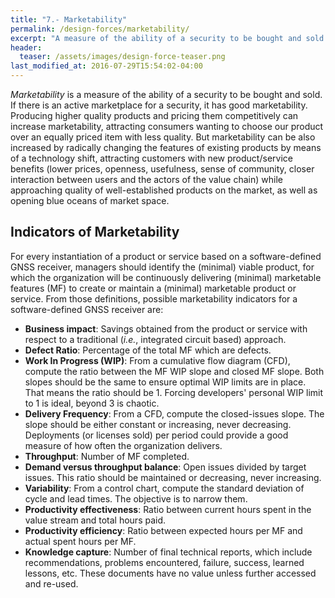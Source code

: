 ```yaml
---
title: "7.- Marketability"
permalink: /design-forces/marketability/
excerpt: "A measure of the ability of a security to be bought and sold."
header:
  teaser: /assets/images/design-force-teaser.png
last_modified_at: 2016-07-29T15:54:02-04:00
---
```


_Marketability_ is a measure of the ability of a security to be bought and sold. If there is an active marketplace for a security, it has good marketability. Producing higher quality products and pricing them competitively can increase marketability, attracting consumers wanting to choose our product over an equally priced item with less quality. But marketability can be also increased by radically changing the features of existing products by means of a technology shift, attracting customers with new product/service benefits (lower prices, openness, usefulness, sense of community, closer interaction between users and the actors of the value chain) while approaching quality of well-established products on the market, as well as opening blue oceans of market space.


## Indicators of Marketability

For every instantiation of a product or service based on a software-defined GNSS receiver, managers should identify the (minimal) viable product, for which the organization will be continuously delivering (minimal) marketable features (MF) to create or maintain a (minimal) marketable product or service. From those definitions, possible marketability indicators for a software-defined GNSS receiver are:

* **Business impact**: Savings obtained from the product or service with respect to a traditional (_i.e._, integrated circuit based) approach.
* **Defect Ratio**: Percentage of the total MF which are defects.
* **Work In Progress (WIP)**: From a cumulative flow diagram (CFD), compute the ratio between the MF WIP slope and closed MF slope. Both slopes should be the same to ensure optimal WIP limits are in place. That means the ratio should be 1. Forcing developers' personal WIP limit to 1 is ideal, beyond 3 is chaotic.
*  **Delivery Frequency**: From a CFD, compute the closed-issues slope. The slope should be either constant or increasing, never decreasing. Deployments (or licenses sold) per period could provide a good measure of how often the organization delivers.
* **Throughput**: Number of MF completed.
* **Demand versus throughput balance**: Open issues divided by target issues. This ratio should be maintained or decreasing, never increasing.
* **Variability**: From a control chart, compute the standard deviation of cycle and lead times. The objective is to narrow them.
* **Productivity effectiveness**: Ratio between current hours spent in the value stream and total hours paid.
* **Productivity efficiency**: Ratio between expected hours per MF and actual spent hours per MF.
* **Knowledge capture**: Number of final technical reports, which include recommendations, problems encountered, failure, success, learned lessons, etc. These documents have no value unless further accessed and re-used.
